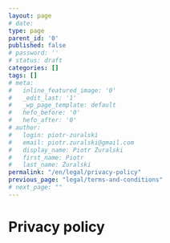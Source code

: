 ```yaml
---
layout: page
# date: 
type: page
parent_id: '0'
published: false
# password: ''
# status: draft
categories: []
tags: []
# meta:
#   inline_featured_image: '0'
#   _edit_last: '1'
#   _wp_page_template: default
#   hefo_before: '0'
#   hefo_after: '0'
# author:
#   login: piotr-zuralski
#   email: piotr.zuralski@gmail.com
#   display_name: Piotr Żuralski
#   first_name: Piotr
#   last_name: Żuralski
permalink: "/en/legal/privacy-policy"
previous_page: "legal/terms-and-conditions"
# next_page: ""
---
```


# Privacy policy
